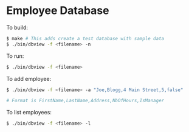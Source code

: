 # Employee Database

To build:

```bash
$ make # This adds create a test database with sample data
$ ./bin/dbview -f <filename> -n
```

To run:

```bash
$ ./bin/dbview -f <filename>
```

To add employee:

```bash
$ ./bin/dbview -f <filename> -a "Joe,Blogg,4 Main Street,5,false"

# Format is FirstName,LastName,Address,NbOfHours,IsManager
```

To list employees:

```bash
$ ./bin/dbview -f <filename> -l
```

